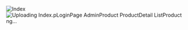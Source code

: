 ![Index](https://github.com/user-attachments/assets/118d43ad-1610-4819-8429-1f49063de35a)![Uploading Index.p![LoginPage](https://github.com/user-attachments/assets/d66bc2c1-a2a7-4c02-b636-247d59db89b2)
![AdminProduct](https://github.com/user-attachments/assets/29ba75bc-994a-470f-8e9d-fe86d8443fa0)
![ProductDetail](https://github.com/user-attachments/assets/ba22d77c-2601-4675-b3c3-366457d6c232)
![ListProduct](https://github.com/user-attachments/assets/078bbb82-26ef-4473-b9df-6707d23d1e70)
ng…]()
